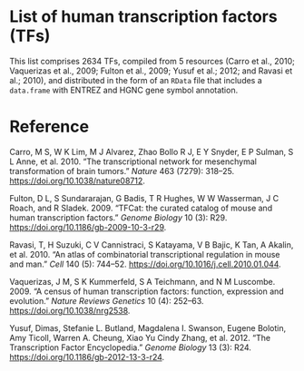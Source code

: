 List of human transcription factors (TFs)
================

This list comprises 2634 TFs, compiled from 5 resources (Carro et al., 2010; Vaquerizas et al., 2009; Fulton et al., 2009; Yusuf et al.; 2012; and Ravasi et al.; 2010), and distributed in the form of an `RData` file that includes a `data.frame` with ENTREZ and HGNC gene symbol annotation.

Reference
=========

Carro, M S, W K Lim, M J Alvarez, Zhao Bollo R J, E Y Snyder, E P Sulman, S L Anne, et al. 2010. “The transcriptional network for mesenchymal transformation of brain tumors.” *Nature* 463 (7279): 318–25. <https://doi.org/10.1038/nature08712>.

Fulton, D L, S Sundararajan, G Badis, T R Hughes, W W Wasserman, J C Roach, and R Sladek. 2009. “TFCat: the curated catalog of mouse and human transcription factors.” *Genome Biology* 10 (3): R29. <https://doi.org/10.1186/gb-2009-10-3-r29>.

Ravasi, T, H Suzuki, C V Cannistraci, S Katayama, V B Bajic, K Tan, A Akalin, et al. 2010. “An atlas of combinatorial transcriptional regulation in mouse and man.” *Cell* 140 (5): 744–52. <https://doi.org/10.1016/j.cell.2010.01.044>.

Vaquerizas, J M, S K Kummerfeld, S A Teichmann, and N M Luscombe. 2009. “A census of human transcription factors: function, expression and evolution.” *Nature Reviews Genetics* 10 (4): 252–63. <https://doi.org/10.1038/nrg2538>.

Yusuf, Dimas, Stefanie L. Butland, Magdalena I. Swanson, Eugene Bolotin, Amy Ticoll, Warren A. Cheung, Xiao Yu Cindy Zhang, et al. 2012. “The Transcription Factor Encyclopedia.” *Genome Biology* 13 (3): R24. <https://doi.org/10.1186/gb-2012-13-3-r24>.
